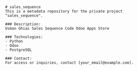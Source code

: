 
    # sales_sequence
    This is a metadata repository for the private project "sales_sequence".

    ### Description:
    Usman Ghias Sales Sequence Code Odoo Apps Store

    ### Technologies:
    - Python
    - Odoo
    - PostgreSQL

    ### Contact:
    For access or inquiries, contact [your_email@example.com].
    